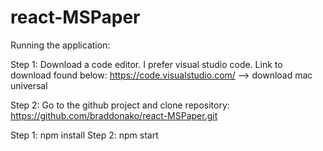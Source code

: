 # react-MSPaper

Running the application: 

Step 1: Download a code editor. I prefer visual studio code. Link to download found below:
https://code.visualstudio.com/ --> download mac universal

Step 2: Go to the github project and clone repository:
https://github.com/braddonako/react-MSPaper.git

Step 1: npm install 
Step 2: npm start